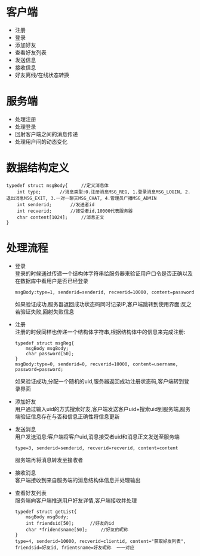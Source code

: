 # 客户端
* 注册
* 登录
* 添加好友
* 查看好友列表
* 发送信息
* 接收信息
* 好友离线/在线状态转换
# 服务端
* 处理注册
* 处理登录
* 回射客户端之间的消息传递
* 处理用户间的动态变化
# 数据结构定义
```
typedef struct msgBody{     //定义消息体
    int type;       //消息类型:0.注册消息MSG_REG, 1.登录消息MSG_LOGIN, 2.退出消息MSG_EXIT, 3.一对一聊天MSG_CHAT, 4.管理员广播MSG_ADMIN
    int senderid;       //发送者id
    int recverid;       //接受者id,10000代表服务器
    char content[1024];     //消息正文
}
```
# 处理流程
* 登录   
登录的时候通过传递一个结构体字符串给服务器来验证用户口令是否正确以及在数据库中看用户是否已经登录   

    ```
    msgBody:type=1, senderid=senderid, recverid=10000, content=password
    ```       
    如果验证成功,服务器返回成功状态码同时记录IP,客户端跳转到使用界面;反之若验证失败,回射失败信息
* 注册   
注册的时候同样也传递一个结构体字符串,根据结构体中的信息来完成注册:
    ```
    typedef struct msgReg{
        msgBody msgBody;
        char password[50];
    }
    msgBody:type=0, senderid=0, recverid=10000, content=username, password=password;     
    ```
    如果验证成功,分配一个随机的uid,服务器返回成功注册状态码,客户端转到登录界面
* 添加好友   
用户通过输入uid的方式搜索好友,客户端发送客户uid+搜索uid到服务端,服务端验证信息存在与否和信息正确性将信息更新
* 发送消息    
用户发送消息:客户端将客户uid,消息接受者uid和消息正文发送至服务端
    ```
    type=3, senderid=senderid, recverid=recverid, content=content
    ```
    服务端再将消息转发至接收者
* 接收消息   
客户端接收到来自服务端的消息结构体信息并处理输出
* 查看好友列表    
服务端向客户端推送用户好友详情,客户端接收并处理
    ```
    typedef struct getList{
        msgBody msgBody;
        int friendsid[50];      //好友的id
        char *fridendsname[50];     //好友的昵称
    }
    type=4, senderid=10000, recverid=clientid, content="获取好友列表", friendsid=好友id, frientsname=好友昵称  一一对应
    ```
